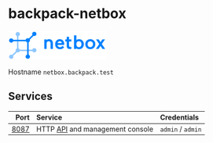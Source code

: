 # backpack-netbox

![NetBox](../doc/assets/logos/netbox.png)

Hostname `netbox.backpack.test`

## Services

| Port | Service | Credentials
| ---: | :------ | :----------
| [8087](http://netbox.backpack.test:8087) | HTTP [API](https://netbox.readthedocs.io/en/stable/rest-api/overview/) and management console | `admin` / `admin`
